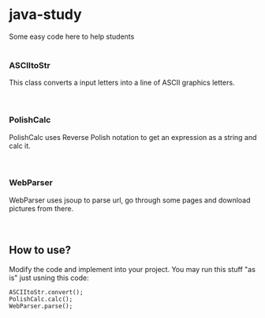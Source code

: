 # java-study
Some easy code here to help students
<br />
<br />
### ASCIItoStr
This class converts a input letters into a line of ASCII graphics letters.
<br />
<br />
<br />
### PolishCalc
PolishCalc uses Reverse Polish notation to get an expression as a string and calc it.
<br /> 
<br />
<br />
### WebParser
WebParser uses jsoup to parse url, go through some pages and download pictures from there.
<br />
<br />
<br />
## How to use?
Modify the code and implement into your project. You may run this stuff "as is" just usning this code:
```
ASCIItoStr.convert();
PolishCalc.calc();
WebParser.parse();
```
